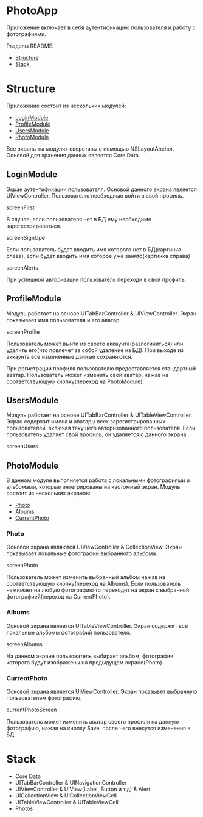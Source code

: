 # PhotoApp
<p>Приложение включает в себя аутентификацию пользователя и работу с фотографиями.</p>
<p>Разделы README:</p>

- [Structure](#structure)
- [Stack](#stack)
# Structure
<p>Приложение состоит из нескольких модулей:</p>
 
 - [LoginModule](#loginmodule)
 - [ProfileModule](#profilemodule)
 - [UsersModule](#usersmodule)
 - [PhotoModule](#photomodule)

<p>Все экраны на модулях сверстаны с помощью NSLayoutAnchor. Основой для хранения данных является Core Data.</p>

## LoginModule
<p>Экран аутентификации пользователя. Основой данного экрана является UIViewController. 
Пользователю необходимо войти в свой профиль.</p>
screenFirst

<p>В случае, если пользователя нет в БД ему необходимо зарегестрироваться.</p>
screenSignUpe

<p>Если пользователь будет вводить имя которого нет в БД(картинка слева), если будет вводить имя которое уже занято(картинка справа)</p>
screenAlerts

<p>При успешной авторизации пользователь переходи в свой профиль.</p>

## ProfileModule
<p>Модуль работает на основе UITabBarController & UIViewController. Экран показывает имя пользователя и его аватар.</p>
screenProfile

<p>Пользователь может выйти из своего аккаунта(разлогиниться) или удалить его(что повлечет за собой удаление из БД). При выходе из аккаунта все измененные данные сохраняются.</p>
<p>При регистрации профиля пользователю предоставляется стандартный аватар. Пользователь может изменить свой аватар, нажав на соответствующую кнопку(переход на PhotoModule).</p>

## UsersModule
<p>Модуль работает на основе UITabBarController & UITableViewController. Экран содержит имена и аватары всех зарегистрированных пользователей, включая текущего авторизованного пользователя. Если пользователь удаляет свой профиль, он удаляется с данного экрана.</p>
screenUsers

## PhotoModule
<p>В данном модуле выполняется работа с локальными фотографиями и альбомами, которые интегрированы на кастомный экран. Модуль состоит из нескольких экранов:</p>

- [Photo](#photo)
- [Albums](#albums)
- [CurrentPhoto](#currentphoto)


### Photo
<p>Основой экрана являются UIViewController & CollectionView. Экран показывает локальные фотографии выбранного альбома.</p>

screenPhoto

<p>Пользователь может изменить выбранный альбом нажав на соответствующую кнопку(переход на Albums). Если пользователь нажимает на любую фотографию то переходит на экран с выбранной фотографией(переход на CurrentPhoto).</p>

### Albums
<p>Основой экрана является UITableViewController. Экран содержит все локальные альбомы фотографий пользователя.</p>
 
 screenAlbums
 
<p>На данном экране пользователь выбирает альбом, фотографии которого будут изображены на предыдущем экране(Photo).</p>

### CurrentPhoto
<p>Основой экрана является UIViewController. Экран показывет выбранную пользователем фотографию.</p>

currentPhotoScreen

<p>Пользователь может изменить аватар своего профиля на данную фотографию, нажав на кнопку Save, после чего внесутся изменения в БД.</p>

# Stack
- Core Data
- UITabBarController & UINavigationController
- UIViewController & UIView(Label, Button и т.д) & Alert
- UICollectionView & UICollectionViewCell
- UITableViewController & UITableViewCell
- Photos





